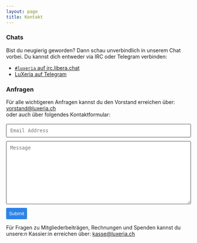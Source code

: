 ```yaml
---
layout: page
title: Kontakt
---
```


<h3>Chats</h3>
Bist du neugierig geworden? Dann schau unverbindlich in unserem Chat vorbei. Du
kannst dich entweder via IRC oder Telegram verbinden:
<ul>
  <li>
    <a href="https://kiwiirc.com/client/irc.libera.chat/?theme=cli#luxeria">
      <code>#luxeria</code> auf irc.libera.chat
    </a>
  </li>
  <li>
    <a href="https://t.me/luxeria_irc">
      LuXeria auf Telegram
    </a>
  </li>
</ul>

<h3>Anfragen</h3>
Für alle wichtigeren Anfragen kannst du den
Vorstand erreichen über:
<a href= "mailto:vorstand@luxeria.ch">vorstand@luxeria.ch</a>
<br>
oder auch über folgendes Kontaktformular:
<p>
<form class="wj-contact" action="https://formspree.io/f/mbjqjbjb" method="POST">
    <input type="text" name="email" placeholder="Email Address">
    <textarea type="text" name="content" rows="10" placeholder="Message"></textarea>
    <input type="hidden" name="_next" value="<REDIRECTION LINK> ">
    <input type="hidden" name="_subject" value="New Contact Form Submission">
    <input type="text" name="_gotcha" style="display:none">
    <input type="submit" value="Submit">
</form>

<style>
form.wj-contact input[type="text"], form.wj-contact textarea[type="text"] {
    width: 100%;
    vertical-align: middle;
    margin-top: 0.25em;
    margin-bottom: 0.5em;
    padding: 0.75em;
    font-family: monospace, sans-serif;
    font-weight: lighter;
    border-style: solid;
    border-color: #444;
    outline-color: #2e83e6;
    border-width: 1px;
    border-radius: 3px;
    transition: box-shadow .2s ease;
}
form.wj-contact input[type="submit"] {
    outline: none;
    color: white;
    background-color: #2e83e6;
    border-radius: 3px;
    padding: 0.5em;
    margin: 0.25em 0 0 0;
    border: 1px solid transparent;
    height: auto;
}
</style>
</p>

Für Fragen zu Mitgliederbeiträgen, Rechnungen und Spenden
kannst du unsere:n Kassier:in erreichen über:
<a href= "mailto:kasse@luxeria.ch">kasse@luxeria.ch</a>

